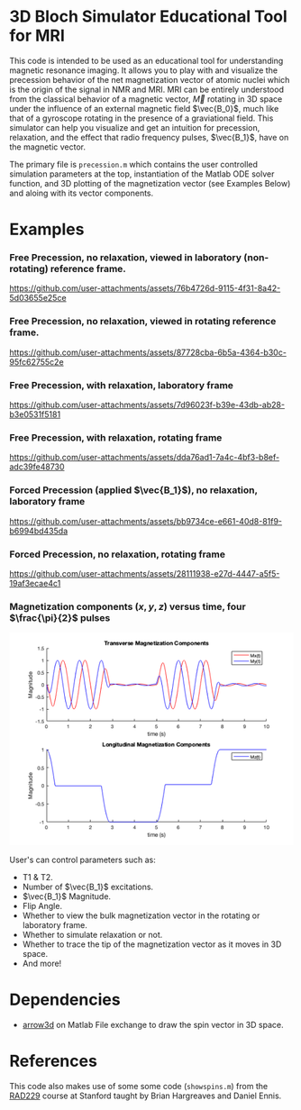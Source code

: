 # 3D Bloch Simulator Educational Tool for MRI
This code is intended to be used as an educational tool for understanding magnetic resonance imaging. It allows you to play with and visualize the precession behavior of the net magnetization vector of atomic nuclei which is the origin of the signal in NMR and MRI. MRI can be entirely understood from the classical behavior of a magnetic vector, $\vec{M}$ rotating in 3D space under the influence of an external magnetic field $\vec{B_0}$, much like that of a gyroscope rotating in the presence of a graviational field. This simulator can help you visualize and get an intuition for precession, relaxation, and the effect that radio frequency pulses, $\vec{B_1}$, have on the magnetic vector.

The primary file is ```precession.m``` which contains the user controlled simulation parameters at the top, instantiation of the Matlab ODE solver function, and 3D plotting of the magnetization vector (see Examples Below) and aloing with its vector components. 

# Examples

### Free Precession, no relaxation, viewed in laboratory (non-rotating) reference frame.
https://github.com/user-attachments/assets/76b4726d-9115-4f31-8a42-5d03655e25ce

### Free Precession, no relaxation, viewed in rotating reference frame.
https://github.com/user-attachments/assets/87728cba-6b5a-4364-b30c-95fc62755c2e

### Free Precession, with relaxation, laboratory frame
https://github.com/user-attachments/assets/7d96023f-b39e-43db-ab28-b3e0531f5181

### Free Precession, with relaxation, rotating frame
https://github.com/user-attachments/assets/dda76ad1-7a4c-4bf3-b8ef-adc39fe48730

### Forced Precession (applied $\vec{B_1}$), no relaxation, laboratory frame
https://github.com/user-attachments/assets/bb9734ce-e661-40d8-81f9-b6994bd435da

### Forced Precession, no relaxation, rotating frame
https://github.com/user-attachments/assets/28111938-e27d-4447-a5f5-19af3ecae4c1

### Magnetization components ($x,y,z$) versus time, four $\frac{\pi}{2}$ pulses
![](Examples/Example-component-plot.png)

User's can control parameters such as:
- T1 & T2.
- Number of $\vec{B_1}$ excitations.
- $\vec{B_1}$ Magnitude.
- Flip Angle.
- Whether to view the bulk magnetization vector in the rotating or laboratory frame.
- Whether to simulate relaxation or not.
- Whether to trace the tip of the magnetization vector as it moves in 3D space.
- And more!

# Dependencies
- [arrow3d](https://www.mathworks.com/matlabcentral/fileexchange/71994-arrow-3d) on Matlab File exchange to draw the spin vector in 3D space.

# References
This code also makes use of some some code (```showspins.m```) from the [RAD229](https://web.stanford.edu/class/rad229/index.html) course at Stanford taught by Brian Hargreaves and Daniel Ennis.

